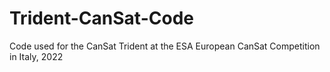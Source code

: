 # Trident-CanSat-Code
 Code used for the CanSat Trident at the ESA European CanSat Competition in Italy, 2022
